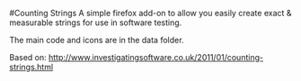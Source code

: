 #Counting Strings
A simple firefox add-on to allow you easily create exact & measurable strings for use in software testing.

The main code and icons are in the data folder.

Based on: http://www.investigatingsoftware.co.uk/2011/01/counting-strings.html
